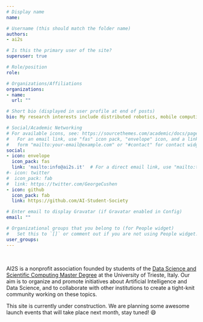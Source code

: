 ```yaml
---
# Display name
name: 

# Username (this should match the folder name)
authors:
- ai2s

# Is this the primary user of the site?
superuser: true

# Role/position
role: 

# Organizations/Affiliations
organizations:
- name: 
  url: ""

# Short bio (displayed in user profile at end of posts)
bio: My research interests include distributed robotics, mobile computing and programmable matter.

# Social/Academic Networking
# For available icons, see: https://sourcethemes.com/academic/docs/page-builder/#icons
#   For an email link, use "fas" icon pack, "envelope" icon, and a link in the
#   form "mailto:your-email@example.com" or "#contact" for contact widget.
social:
- icon: envelope
  icon_pack: fas
  link: 'mailto:info@ai2s.it'  # For a direct email link, use "mailto:test@example.org".
#- icon: twitter
#  icon_pack: fab
#  link: https://twitter.com/GeorgeCushen
- icon: github
  icon_pack: fab
  link: https://github.com/AI-Student-Society

# Enter email to display Gravatar (if Gravatar enabled in Config)
email: ""

# Organizational groups that you belong to (for People widget)
#   Set this to `[]` or comment out if you are not using People widget.
user_groups:
---
```

<br/>

AI2S is a nonprofit association founded by students of the [Data Science and Scientific Computing Master Degree](https://dssc.units.it/) at the University of Trieste, Italy. Our aim is to organize and promote initiatives about Artificial Intelligence and Data Science, and to collaborate with other institutions to create a tight-knit community working on these topics.
<br/>

This site is currently under construction. We are planning some awesome launch events that will take place next month, stay tuned! :smile:
